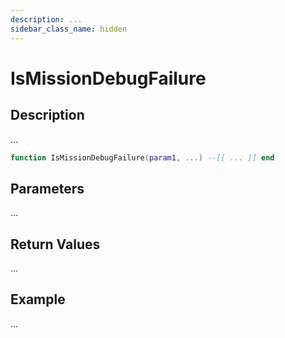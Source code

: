 ```yaml
---
description: ...
sidebar_class_name: hidden
---
```


# IsMissionDebugFailure

## Description

...

```lua
function IsMissionDebugFailure(param1, ...) --[[ ... ]] end
```

## Parameters

...

## Return Values

...

## Example

...

